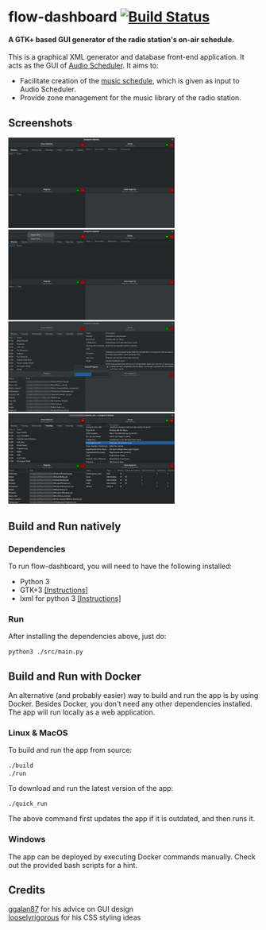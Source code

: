 # flow-dashboard [![Build Status](https://github.com/UoC-Radio/flow-dashboard/workflows/docker%20build/badge.svg)](https://github.com/UoC-Radio/flow-dashboard/actions?query=workflow%3A%22docker+build%22)
#### A GTK+ based GUI generator of the radio station's on-air schedule.

This is a graphical XML generator and database front-end application. It acts as the GUI of [Audio Scheduler](https://github.com/UoC-Radio/audio-scheduler/). It aims to:
* Facilitate creation of the [music schedule](http://radio.uoc.gr/schedule/schedule.xml), which is given as input to Audio Scheduler.
* Provide zone management for the music library of the radio station.

## Screenshots
[![Initial state](/gallery/thumbnails/initial_state_thumbnail.png?raw=true)](/gallery/initial_state.png?raw=true)
[![Menu options](/gallery/thumbnails/menu_thumbnail.png?raw=true)](/gallery/menu.png?raw=true)  
[![Import progress bar](/gallery/thumbnails/import_progress_thumbnail.png?raw=true)](/gallery/import_progress.png?raw=true)
[![After import](/gallery/thumbnails/imported_thumbnail.png?raw=true)](/gallery/imported.png?raw=true)

## Build and Run natively
### Dependencies
To run flow-dashboard, you will need to have the following installed:
* Python 3
* GTK+3 [[Instructions]](https://pygobject.readthedocs.io/en/latest/getting_started.html)
* lxml for python 3 [[Instructions]](https://lxml.de/installation.html)

### Run
After installing the dependencies above, just do:  
```
python3 ./src/main.py
```

## Build and Run with Docker
An alternative (and probably easier) way to build and run the app is by using Docker. Besides Docker, you don't need any other dependencies installed.  
The app will run locally as a web application.

### Linux & MacOS
To build and run the app from source:
```
./build
./run
```

To download and run the latest version of the app:
```
./quick_run
```
The above command first updates the app if it is outdated, and then runs it.

### Windows
The app can be deployed by executing Docker commands manually. Check out the provided bash scripts for a hint.

## Credits
[ggalan87](https://github.com/ggalan87) for his advice on GUI design  
[looselyrigorous](https://github.com/looselyrigorous) for his CSS styling ideas
